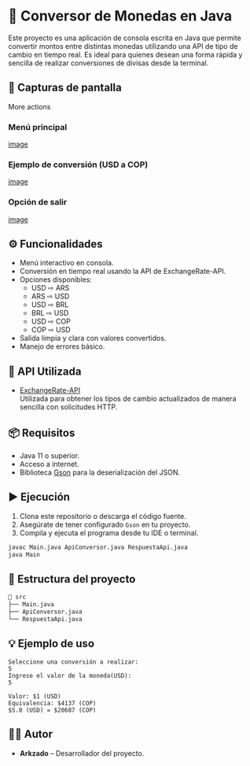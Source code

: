 # 💱 Conversor de Monedas en Java

Este proyecto es una aplicación de consola escrita en Java que permite convertir montos entre distintas monedas utilizando una API de tipo de cambio en tiempo real. Es ideal para quienes desean una forma rápida y sencilla de realizar conversiones de divisas desde la terminal.

## 📸 Capturas de pantalla

More actions
### Menú principal  
[image](https://github.com/user-attachments/assets/56b72d81-8b39-44c0-af4b-73cabd0f4f2a)


### Ejemplo de conversión (USD a COP)  
[image](https://github.com/user-attachments/assets/ea13586c-2afa-409f-b520-202e3f708a3b)


### Opción de salir  
[image](https://github.com/user-attachments/assets/af447c2b-dd19-43e2-999d-5a8920cf9883)

## ⚙️ Funcionalidades

- Menú interactivo en consola.
- Conversión en tiempo real usando la API de ExchangeRate-API.
- Opciones disponibles:
  - USD ⇨ ARS
  - ARS ⇨ USD
  - USD ⇨ BRL
  - BRL ⇨ USD
  - USD ⇨ COP
  - COP ⇨ USD
- Salida limpia y clara con valores convertidos.
- Manejo de errores básico.

## 🔗 API Utilizada

- [ExchangeRate-API](https://www.exchangerate-api.com/)  
  Utilizada para obtener los tipos de cambio actualizados de manera sencilla con solicitudes HTTP.

## 📦 Requisitos

- Java 11 o superior.
- Acceso a internet.
- Biblioteca [Gson](https://github.com/google/gson) para la deserialización del JSON.

## ▶️ Ejecución

1. Clona este repositorio o descarga el código fuente.
2. Asegúrate de tener configurado `Gson` en tu proyecto.
3. Compila y ejecuta el programa desde tu IDE o terminal.

```bash
javac Main.java ApiConversor.java RespuestaApi.java
java Main
```

## 📁 Estructura del proyecto

```bash
📂 src
├── Main.java
├── ApiConversor.java
└── RespuestaApi.java
```

## 💡 Ejemplo de uso

```
Seleccione una conversión a realizar:
5
Ingrese el valor de la moneda(USD):
5

Valor: $1 (USD)
Equivalencia: $4137 (COP)
$5.0 (USD) = $20687 (COP)
```

## 🧑‍💻 Autor

- **Arkzado** – Desarrollador del proyecto.
